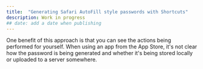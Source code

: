 ```yaml
---
title:  "Generating Safari AutoFill style passwords with Shortcuts"
description: Work in progress
## date: add a date when publishing
---
```


One benefit of this approach is that you can see the actions being performed for yourself. When using an app from the App Store, it's not clear how the password is being generated and whether it's being stored locally or uploaded to a server somewhere. 
